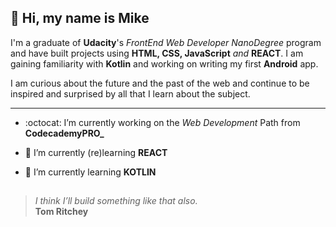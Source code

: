 ##  👋 Hi, my name is Mike
I'm a graduate of **Udacity**'s _FrontEnd Web Developer NanoDegree_ program and have built projects using **HTML, CSS, JavaScript** _and_ **REACT**. I am gaining familiarity with **Kotlin** and working on writing my first **Android** app.

I am curious about the future and the past of the web and continue to be inspired and surprised by all that I learn about the subject.

---

- :octocat: I’m currently working on the _Web Development_ Path from **CodecademyPRO_**

- 🌱 I’m currently (re)learning **REACT** 
- 🌱 I’m currently learning **KOTLIN** 


##  
> _I think I’ll build something like that also._  
>  **Tom Ritchey** 


<!--
**9112Michael/9112Michael** is a ✨ _special_ ✨ repository because its `README.md` (this file) appears on your GitHub profile.

Here are some ideas to get you started:

- 🔭 I’m currently working on ...

- 👯 I’m looking to collaborate on ...
- 🤔 I’m looking for help with ...
- 💬 Ask me about ...
- 📫 How to reach me: ...
- 😄 Pronouns: ...
- ⚡ Fun fact: ...
-->
